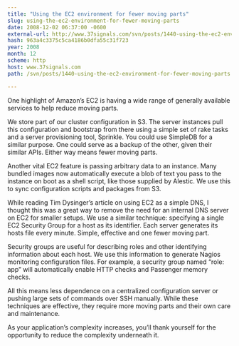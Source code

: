 ```yaml
---
title: "Using the EC2 environment for fewer moving parts"
slug: using-the-ec2-environment-for-fewer-moving-parts
date: 2008-12-02 06:37:00 -0600
external-url: http://www.37signals.com/svn/posts/1440-using-the-ec2-environment-for-fewer-moving-parts
hash: 963a4c3375c5ca4186b0dfa55c31f723
year: 2008
month: 12
scheme: http
host: www.37signals.com
path: /svn/posts/1440-using-the-ec2-environment-for-fewer-moving-parts

---
```


One highlight of Amazon’s EC2 is having a wide range of generally available services to help reduce moving parts.



We store part of our cluster configuration in S3. The server instances pull this configuration and bootstrap from there using a simple set of rake tasks and a server provisioning tool, Sprinkle. You could use SimpleDB for a similar purpose. One could serve as a backup of the other, given their similar APIs. Either way means fewer moving parts.



Another vital EC2 feature is passing arbitrary data to an instance. Many bundled images now automatically execute a blob of text you pass to the instance on boot as a shell script, like those supplied by Alestic. We use this to sync configuration scripts and packages from S3.



While reading Tim Dysinger’s article on using EC2 as a simple DNS, I thought this was a great way to remove the need for an internal DNS server on EC2 for smaller setups. We use a similar technique: specifying a single EC2 Security Group for a host as its identifier. Each server generates its hosts file every minute. Simple, effective and one fewer moving part.



Security groups are useful for describing roles and other identifying information about each host. We use this information to generate Nagios monitoring configuration files. For example, a security group named “role: app” will automatically enable HTTP checks and Passenger memory checks.



All this means less dependence on a centralized configuration server or pushing large sets of commands over SSH manually. While these techniques are effective, they require more moving parts and their own care and maintenance.



As your application’s complexity increases, you’ll thank yourself for the opportunity to reduce the complexity underneath it.

  


